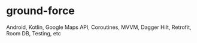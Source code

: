# ground-force

Android, Kotlin, Google Maps API, Coroutines, MVVM, Dagger Hilt, Retrofit, Room DB, Testing, etc

